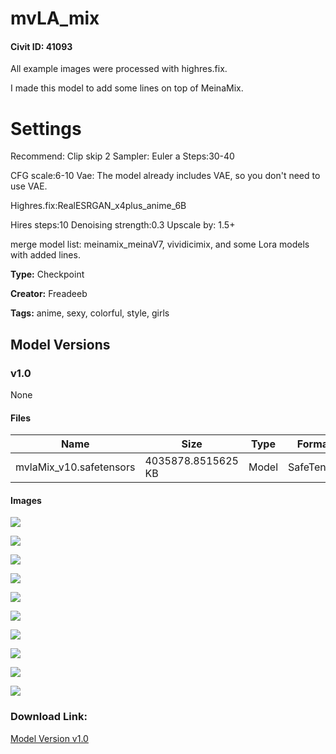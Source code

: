 # mvLA_mix

#### Civit ID: 41093

<p>All example images were processed with highres.fix.</p><p>I made this model to add some lines on top of MeinaMix.</p><p></p><h1>Settings</h1><p>Recommend: Clip skip 2 Sampler: Euler a Steps:30-40</p><p>CFG scale:6-10 Vae: The model already includes VAE, so you don't need to use VAE.</p><p>Highres.fix:RealESRGAN_x4plus_anime_6B</p><p>Hires steps:10 Denoising strength:0.3 Upscale by: 1.5+</p><p></p><p>merge model list: meinamix_meinaV7, vividicimix, and some Lora models with added lines.</p><p></p>

**Type:** Checkpoint

**Creator:** Freadeeb

**Tags:** anime, sexy, colorful, style, girls

## Model Versions

### v1.0

None

#### Files

| Name | Size | Type | Format | Download Url | AutoV1 | AutoV2 | SHA256 | CRC32 | BLAKE3 |
| --- | --- | --- | --- | --- | --- | --- | --- | --- | --- |
| mvlaMix_v10.safetensors | 4035878.8515625 KB | Model | SafeTensor | https://civitai.com/api/download/models/46117 | 5F12631B | 527E31F4A5 | 527E31F4A5CF092846DB3F688872D807D61B627145A63B6A3FF621BDD7A995DC | 09EC97BC | BB2B37AD11AC79896FAB6A499D07DA68BBB4D633BDA539988B1CB26F3BFB62F2 |

#### Images

<p><img src="https://image.civitai.com/xG1nkqKTMzGDvpLrqFT7WA/80071c91-122e-46fb-d688-4436467dff00/width=450/506011.jpeg" /></p>

<p><img src="https://image.civitai.com/xG1nkqKTMzGDvpLrqFT7WA/f174f83c-4f77-435d-db8c-21ced09fd800/width=450/506092.jpeg" /></p>

<p><img src="https://image.civitai.com/xG1nkqKTMzGDvpLrqFT7WA/97e423f4-439d-43ae-215f-1f6e1b0d0f00/width=450/506141.jpeg" /></p>

<p><img src="https://image.civitai.com/xG1nkqKTMzGDvpLrqFT7WA/94b42a9c-69cf-4834-e4c1-fef3b2ad4700/width=450/506119.jpeg" /></p>

<p><img src="https://image.civitai.com/xG1nkqKTMzGDvpLrqFT7WA/98b91b0d-4179-45c5-9801-9ac2b3b3df00/width=450/506142.jpeg" /></p>

<p><img src="https://image.civitai.com/xG1nkqKTMzGDvpLrqFT7WA/5247ef27-218c-4c8e-16ff-99d214397200/width=450/506120.jpeg" /></p>

<p><img src="https://image.civitai.com/xG1nkqKTMzGDvpLrqFT7WA/ba04d2f1-c1f3-4987-a8c2-a7ab917a4500/width=450/506122.jpeg" /></p>

<p><img src="https://image.civitai.com/xG1nkqKTMzGDvpLrqFT7WA/282fb5f3-7a4e-47a4-c9a6-c60610750700/width=450/506113.jpeg" /></p>

<p><img src="https://image.civitai.com/xG1nkqKTMzGDvpLrqFT7WA/f8226046-5ea5-44c5-0ec7-16230d603300/width=450/506116.jpeg" /></p>

<p><img src="https://image.civitai.com/xG1nkqKTMzGDvpLrqFT7WA/40281fed-4556-4085-5932-1d6357bb5f00/width=450/506121.jpeg" /></p>

### Download Link:

[Model Version v1.0](https://civitai.com/api/download/models/46117)

